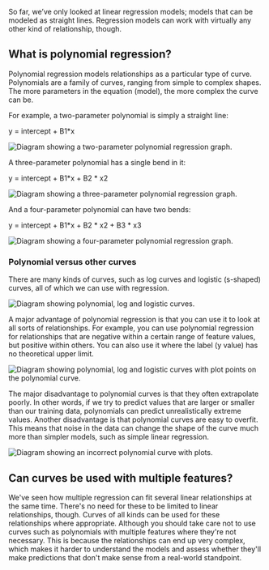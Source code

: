 So far, we’ve only looked at linear regression models; models that can be modeled as straight lines. Regression models can work with virtually any other kind of relationship, though.

## What is polynomial regression?

Polynomial regression models relationships as a particular type of curve. Polynomials are a family of curves, ranging from simple to complex shapes. The more parameters in the equation (model), the more complex the curve can be.

For example, a two-parameter polynomial is simply a straight line:

y = intercept + B1*x

![Diagram showing a two-parameter polynomial regression graph.](../media/6-polynomial-graph.png)

A three-parameter polynomial has a single bend in it:

y = intercept + B1*x + B2 * x2

![Diagram showing a three-parameter polynomial regression graph.](../media/6-three-parameter-polynomial.png)

And a four-parameter polynomial can have two bends:

y = intercept + B1*x + B2 * x2 + B3 * x3

![Diagram showing a four-parameter polynomial regression graph.](../media/6-four-parameter-polynomial.png)

### Polynomial versus other curves

There are many kinds of curves, such as log curves and logistic (s-shaped) curves, all of which we can use with regression.

![Diagram showing polynomial, log and logistic curves.](../media/6-polynomial-vs-curves.png)

A major advantage of polynomial regression is that you can use it to look at all sorts of relationships. For example, you can use polynomial regression for relationships that are negative within a certain range of feature values, but positive within others. You can also use it where the label (y value) has no theoretical upper limit.

![Diagram showing polynomial, log and logistic curves with plot points on the polynomial curve.](../media/6-example-curves.png)

The major disadvantage to polynomial curves is that they often extrapolate poorly. In other words, if we try to predict values that are larger or smaller than our training data, polynomials can predict unrealistically extreme values. Another disadvantage is that polynomial curves are easy to overfit. This means that noise in the data can change the shape of the curve much more than simpler models, such as simple linear regression.

![Diagram showing an incorrect polynomial curve with plots.](../media/6-curve.png)

## Can curves be used with multiple features?

We've seen how multiple regression can fit several linear relationships at the same time. There's no need for these to be limited to linear relationships, though. Curves of all kinds can be used for these relationships where appropriate. Although you should take care not to use curves such as polynomials with multiple features where they're not necessary. This is because the relationships can end up very complex, which makes it harder to understand the models and assess whether they'll make predictions that don't make sense from a real-world standpoint.
